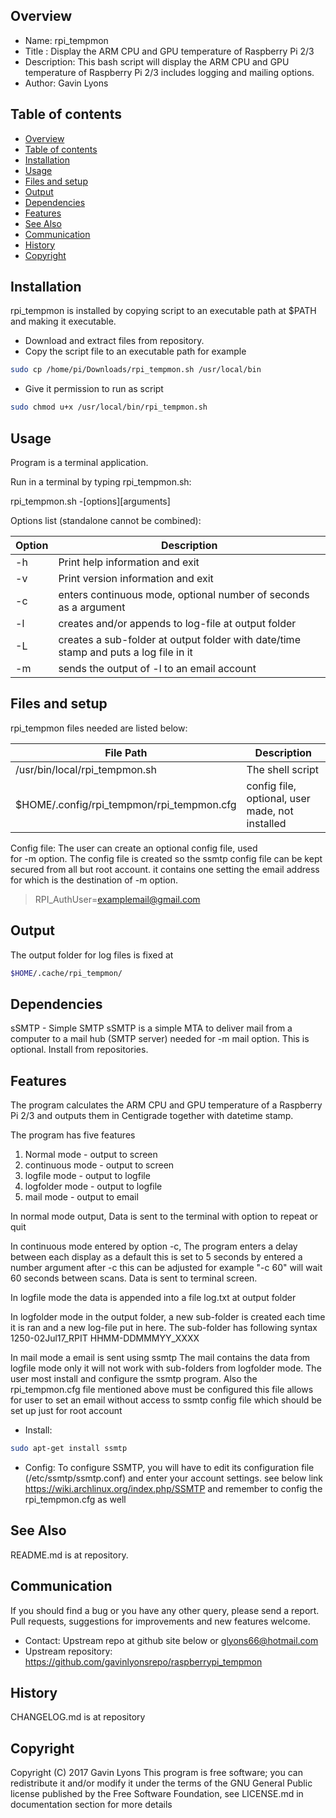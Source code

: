 Overview
--------------------------------------------
* Name: rpi_tempmon
* Title : Display the ARM CPU and GPU temperature of Raspberry Pi 2/3  
* Description: This bash script will display the ARM CPU and 
GPU temperature of Raspberry Pi 2/3 
includes logging and mailing options. 
* Author: Gavin Lyons

Table of contents
---------------------------

  * [Overview](#overview)
  * [Table of contents](#table-of-contents)
  * [Installation](#installation)
  * [Usage](#usage)
  * [Files and setup](#files-and-setup)
  * [Output](#output)
  * [Dependencies](#dependencies)
  * [Features](#features)
  * [See Also](#see-also)
  * [Communication](#communication)
  * [History](#history)
  * [Copyright](#copyright)

Installation
-----------------------------------------------
rpi_tempmon is installed by copying script to an executable 
path at $PATH and making it executable.

* Download and extract files from repository.
* Copy the script file to an executable path for example 

```sh 
sudo cp /home/pi/Downloads/rpi_tempmon.sh /usr/local/bin
```

* Give it permission to run as script 

```sh
sudo chmod u+x /usr/local/bin/rpi_tempmon.sh
```

Usage
-------------------------------------------
Program is a terminal application.

Run in a terminal by typing rpi_tempmon.sh: 

rpi_tempmon.sh -[options][arguments]

Options list (standalone cannot be combined):

| Option          | Description     |
| --------------- | --------------- |
| -h  | Print help information and exit |
| -v  | Print version information and exit |
| -c  | enters continuous mode, optional number of seconds as a argument|
| -l  | creates and/or appends to log-file at output folder |
| -L  | creates a sub-folder at output folder with date/time stamp and puts a log file in it |
| -m  | sends the output of -l to an email account |

Files and setup
-----------------------------------------
rpi_tempmon files needed are listed below:

| File Path | Description |
| ------ | ------ |
| /usr/bin/local/rpi_tempmon.sh | The  shell script |
| $HOME/.config/rpi_tempmon/rpi_tempmon.cfg | config file, optional, user made, not installed |

Config file: The user can create an optional config file, used  
for -m option. The config file is created so the ssmtp config file can be kept 
secured from all but root account. it contains one setting the email address for 
which is the destination of -m option.

>
>RPI_AuthUser=examplemail@gmail.com
>

Output
-------------------------------------

The output folder for log files is fixed at 

```sh
$HOME/.cache/rpi_tempmon/
```

Dependencies
-----------
sSMTP - Simple SMTP
sSMTP is a simple MTA to deliver mail from a computer to a mail hub (SMTP server)
needed for -m mail option. This is optional. Install from repositories.

Features
----------------------

The program calculates the ARM CPU and GPU temperature of 
a Raspberry Pi 2/3 and outputs them in Centigrade together with
datetime stamp.

The program has five features
1. Normal mode - output to screen
2. continuous mode - output to screen
3. logfile mode   - output to logfile
4. logfolder mode - output to logfile
5. mail mode  - output to email

In normal mode output, Data is sent to the terminal with option to repeat or quit

In continuous mode entered by option -c, The program enters a delay between 
each display as a default this is set to 5 seconds by entered a number argument after -c 
this can be adjusted for example "-c 60" will wait 60 seconds between scans. 
Data is sent to terminal screen.
 
In logfile mode the data is appended into a file log.txt at output folder

In logfolder mode in the output folder, a new sub-folder is created each
time it is ran and a new  log-file put in here. The sub-folder has following syntax
1250-02Jul17_RPIT HHMM-DDMMMYY_XXXX

In mail mode a email is sent using ssmtp
The mail contains the data from logfile mode only it will not work with 
sub-folders from logfolder mode.
The user most install and configure the ssmtp program. 
Also the rpi_tempmon.cfg file mentioned above must be configured
this file allows for user to set an email without access to ssmtp
config file which should be set up just for root account 

* Install:
```sh
sudo apt-get install ssmtp
```

* Config:
To configure SSMTP, you will have to edit its configuration file 
(/etc/ssmtp/ssmtp.conf) and enter your account settings. see below link
https://wiki.archlinux.org/index.php/SSMTP
and remember to config the rpi_tempmon.cfg  as well

See Also
-----------
README.md is at repository.

Communication
-----------
If you should find a bug or you have any other query, 
please send a report.
Pull requests, suggestions for improvements
and new features welcome.
* Contact: Upstream repo at github site below or glyons66@hotmail.com
* Upstream repository: https://github.com/gavinlyonsrepo/raspberrypi_tempmon

History
------------------
CHANGELOG.md is at repository

Copyright
-------------
Copyright (C) 2017 Gavin Lyons 
This program is free software; you can redistribute it and/or modify
it under the terms of the GNU General Public license published by
the Free Software Foundation, see LICENSE.md in documentation section 
for more details
